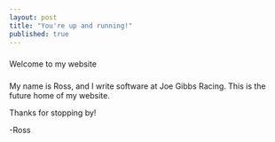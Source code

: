 ```yaml
---
layout: post
title: "You're up and running!"
published: true
---
```


###
Welcome to my website
###

My name is Ross, and I write software at Joe Gibbs Racing.  This is the future home of my website.

Thanks for stopping by!

-Ross
